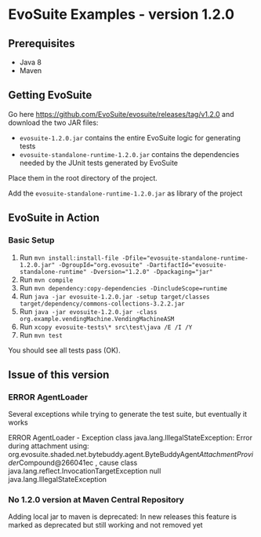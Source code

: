 # EvoSuite Examples - version 1.2.0

## Prerequisites

- Java 8
- Maven

## Getting EvoSuite

Go here https://github.com/EvoSuite/evosuite/releases/tag/v1.2.0 and download the two JAR files:

- `evosuite-1.2.0.jar` contains the entire EvoSuite logic for generating tests
- `evosuite-standalone-runtime-1.2.0.jar` contains the dependencies needed by the JUnit tests generated by EvoSuite

Place them in the root directory of the project.

Add the `evosuite-standalone-runtime-1.2.0.jar` as library of the project

## EvoSuite in Action

### Basic Setup

1. Run `mvn install:install-file -Dfile="evosuite-standalone-runtime-1.2.0.jar" -DgroupId="org.evosuite" -DartifactId="evosuite-standalone-runtime" -Dversion="1.2.0" -Dpackaging="jar"`
2. Run `mvn compile`
3. Run `mvn dependency:copy-dependencies -DincludeScope=runtime`
4. Run `java -jar evosuite-1.2.0.jar -setup target/classes target/dependency/commons-collections-3.2.2.jar`
5. Run `java -jar evosuite-1.2.0.jar -class org.example.vendingMachine.VendingMachineASM`
6. Run `xcopy evosuite-tests\* src\test\java /E /I /Y`
7. Run `mvn test`

You should see all tests pass (OK).

## Issue of this version
### ERROR AgentLoader
Several exceptions while trying to generate the test suite, but eventually it works

ERROR AgentLoader - Exception class java.lang.IllegalStateException: Error during attachment using: org.evosuite.shaded.net.bytebuddy.agent.ByteBuddyAgent$AttachmentProvider$Compound@266041ec , cause class java.lang.reflect.InvocationTargetException null
java.lang.IllegalStateException

### No 1.2.0 version at Maven Central Repository
Adding local jar to maven is deprecated: In new releases this feature is marked as deprecated but
still working and not removed yet
